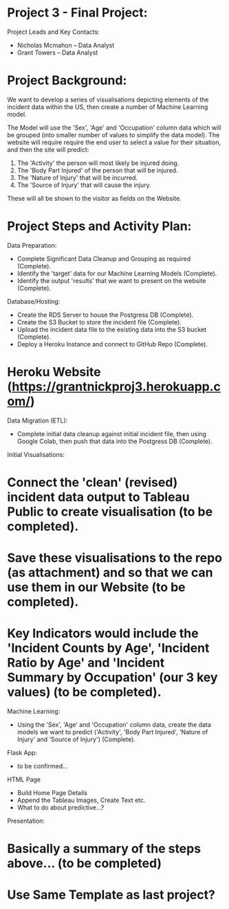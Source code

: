 # Project 3 - Final Project: 

Project Leads and Key Contacts:
- Nicholas Mcmahon – Data Analyst
- Grant Towers – Data Analyst


# Project Background:

We want to develop a series of visualisations depicting elements of the incident data within the US, then create a number of Machine Learning model.

The Model will use the 'Sex', 'Age' and 'Occupation' column data which will be grouped (into smaller number of values to simplify the data model). The website will require require the end user to select a value for their situation, and then the site will predict:

1. The 'Activity' the person will most likely be injured doing.
2. The 'Body Part Injured' of the person that will be injured.
3. The 'Nature of Injury' that will be incurred.
4. The 'Source of Injury' that will cause the injury. 

These will all be shown to the visitor as fields on the Website.


# Project Steps and Activity Plan:

Data Preparation:
- Complete Significant Data Cleanup and Grouping as required (Complete).
- Identify the 'target' data for our Machine Learning Models (Complete).
- Identify the output 'results' that we want to present on the website (Complete). 

Database/Hosting:
- Create the RDS Server to house the Postgress DB (Complete).
- Create the S3 Bucket to store the incident file (Complete).
- Upload the incident data file to the existing data into the S3 bucket (Complete).
- Deploy a Heroku Instance and connect to GitHub Repo (Complete).
# Heroku Website (https://grantnickproj3.herokuapp.com/)


Data Migration (ETL):
- Complete initial data cleanup against initial incident file, then using Google Colab, then push that data into the Postgress DB (Complete).

Initial Visualisations:
# Connect the 'clean' (revised) incident data output to Tableau Public to create visualisation (to be completed).
# Save these visualisations to the repo (as attachment) and so that we can use them in our Website (to be completed).
# Key Indicators would include the 'Incident Counts by Age', 'Incident Ratio by Age' and 'Incident Summary by Occupation' (our 3 key values) (to be completed). 

Machine Learning:
- Using the 'Sex', 'Age' and 'Occupation' column data, create the data models we want to predict ('Activity', 'Body Part Injured', 'Nature of Injury' and 'Source of Injury') (Complete).

Flask App:
- to be confirmed...

HTML Page
- Build Home Page Details
- Append the Tableau Images, Create Text etc.
- What to do about predictive...?

Presentation:
# Basically a summary of the steps above... (to be completed)
# Use Same Template as last project? 